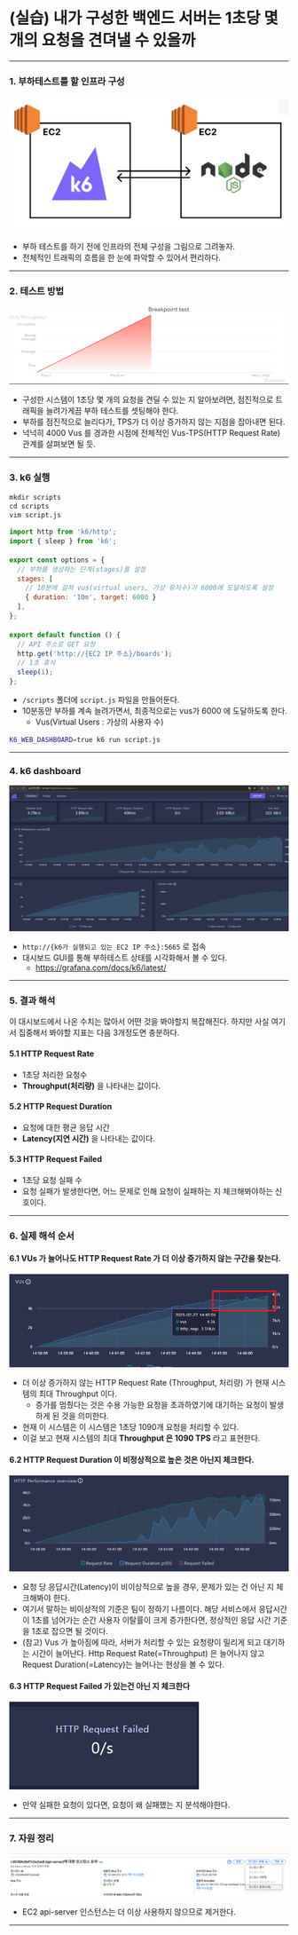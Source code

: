 # (실습) 내가 구성한 백엔드 서버는 1초당 몇 개의 요청을 견뎌낼 수 있을까

---

### 1. 부하테스트를 할 인프라 구성
![example-ec2-k6-test-1](./imgs/example-ec2-k6-test-1.png)

- 부하 테스트를 하기 전에 인프라의 전체 구성을 그림으로 그려놓자.
- 전체적인 트래픽의 흐름을 한 눈에 파악할 수 있어서 편리하다.

---

### 2. 테스트 방법
![example-ec2-k6-test-2](./imgs/example-ec2-k6-test-2.png)

- 구성한 시스템이 1초당 몇 개의 요청을 견딜 수 있는 지 알아보려면, 점진적으로 트래픽을 늘려가게끔 부하 테스트를 셋팅해야 한다.
- 부하를 점진적으로 늘리다가, TPS가 더 이상 증가하지 않는 지점을 잡아내면 된다.
- 넉넉히 4000 Vus 를 경과한 시점에 전체적인 Vus-TPS(HTTP Request Rate) 관계를 살펴보면 될 듯.

---

### 3. k6 실행
```shell
mkdir scripts
cd scripts
vim script.js
```
```javascript
import http from 'k6/http';
import { sleep } from 'k6';

export const options = {
  // 부하를 생성하는 단계(stages)를 설정
  stages: [
    // 10분에 걸쳐 vus(virtual users, 가상 유저수)가 6000에 도달하도록 설정
    { duration: '10m', target: 6000 }
  ],
};

export default function () {
  // API 주소로 GET 요청
  http.get('http://{EC2 IP 주소}/boards');
  // 1초 휴식
  sleep(1);
};
```
- `/scripts` 폴더에 `script.js` 파일을 만들어둔다.
- 10분동안 부하를 계속 늘려가면서, 최종적으로는 vus가 6000 에 도달하도록 한다.
    - Vus(Virtual Users : 가상의 사용자 수)

```bash
K6_WEB_DASHBOARD=true k6 run script.js
```


---

### 4. k6 dashboard
![example-ec2-k6-test-3](./imgs/example-ec2-k6-test-3.png)

- `http://{k6가 실행되고 있는 EC2 IP 주소}:5665` 로 접속
- 대시보드 GUI를 통해 부하테스트 상태를 시각화해서 볼 수 있다.
  - https://grafana.com/docs/k6/latest/

---

### 5. 결과 해석
이 대시보드에서 나온 수치는 많아서 어떤 것을 봐야할지 복잡해진다.
하지만 사실 여기서 집중해서 봐야할 지표는 다음 3개정도면 충분하다.

#### 5.1 **HTTP Request Rate**
- 1초당 처리한 요청수
- **Throughput(처리량)** 을 나타내는 값이다.

#### 5.2 **HTTP Request Duration**
- 요청에 대한 평균 응답 시간
- **Latency(지연 시간)** 을 나타내는 값이다.

#### 5.3 **HTTP Request Failed**
- 1초당 요청 실패 수
- 요청 실패가 발생한다면, 어느 문제로 인해 요청이 실패하는 지 체크해봐야하는 신호이다.

---

### 6. 실제 해석 순서

#### 6.1 **VUs 가 늘어나도 HTTP Request Rate 가 더 이상 증가하지 않는 구간을 찾는다.**
![example-ec2-k6-test-4](./imgs/example-ec2-k6-test-4.png)

- 더 이상 증가하지 않는 HTTP Request Rate (Throughput, 처리량) 가 현재 시스템의 최대 Throughput 이다.
    - 증가를 멈췄다는 것은 수용 가능한 요청을 초과하였기에 대기하는 요청이 발생하게 된 것을 의미한다.
- 현재 이 시스템은 이 시스템은 1초당 1090개 요청을 처리할 수 있다.
- 이걸 보고 현재 시스템의 최대 **Throughput 은 1090 TPS** 라고 표현한다.

#### 6.2 **HTTP Request Duration 이 비정상적으로 높은 것은 아닌지 체크한다.**
![example-ec2-k6-test-5](./imgs/example-ec2-k6-test-5.png)

- 요청 당 응답시간(Latency)이 비이상적으로 높을 경우, 문제가 있는 건 아닌 지 체크해봐야 한다.
- 여기서 말하는 비이상적의 기준은 팀이 정하기 나름이다. 해당 서비스에서 응답시간이 1초를 넘어가는 순간 사용자 이탈률이 크게 증가한다면, 정상적인 응답 시간 기준을 1초로 잡으면 될 것이다.
- (참고) Vus 가 높아짐에 따라, 서버가 처리할 수 있는 요청량이 밀리게 되고 대기하는 시간이 늘어난다. Http Request Rate(=Throughput) 은
늘어나지 않고 Request Duration(=Latency)는 늘어나는 현상을 볼 수 있다.

#### 6.3 HTTP Request Failed 가 있는건 아닌 지 체크한다
![example-ec2-k6-test-6](./imgs/example-ec2-k6-test-6.png)

- 만약 실패한 요청이 있다면, 요청이 왜 실패했는 지 분석해야한다.

---

### 7. 자원 정리
![example-ec2-k6-test-7](./imgs/example-ec2-k6-test-7.png)

- EC2 api-server 인스턴스는 더 이상 사용하지 않으므로 제거한다.

---
